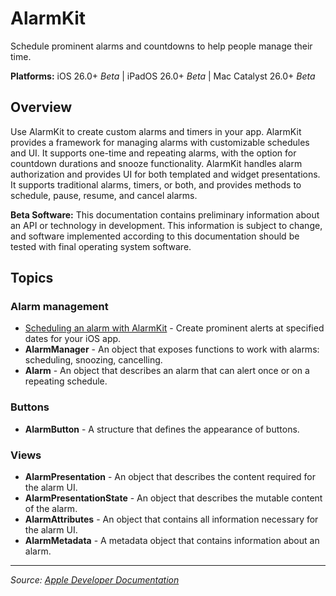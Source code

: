 # AlarmKit

Schedule prominent alarms and countdowns to help people manage their time.

**Platforms:** iOS 26.0+ *Beta* | iPadOS 26.0+ *Beta* | Mac Catalyst 26.0+ *Beta*

## Overview

Use AlarmKit to create custom alarms and timers in your app. AlarmKit provides a framework for managing alarms with customizable schedules and UI. It supports one-time and repeating alarms, with the option for countdown durations and snooze functionality. AlarmKit handles alarm authorization and provides UI for both templated and widget presentations. It supports traditional alarms, timers, or both, and provides methods to schedule, pause, resume, and cancel alarms.

**Beta Software:** This documentation contains preliminary information about an API or technology in development. This information is subject to change, and software implemented according to this documentation should be tested with final operating system software.

## Topics

### Alarm management
- [Scheduling an alarm with AlarmKit](https://developer.apple.com/documentation/alarmkit/scheduling_an_alarm_with_alarmkit) - Create prominent alerts at specified dates for your iOS app.
- **AlarmManager** - An object that exposes functions to work with alarms: scheduling, snoozing, cancelling.
- **Alarm** - An object that describes an alarm that can alert once or on a repeating schedule.

### Buttons
- **AlarmButton** - A structure that defines the appearance of buttons.

### Views
- **AlarmPresentation** - An object that describes the content required for the alarm UI.
- **AlarmPresentationState** - An object that describes the mutable content of the alarm.
- **AlarmAttributes** - An object that contains all information necessary for the alarm UI.
- **AlarmMetadata** - A metadata object that contains information about an alarm.

---

*Source: [Apple Developer Documentation](https://developer.apple.com/documentation/AlarmKit)*
